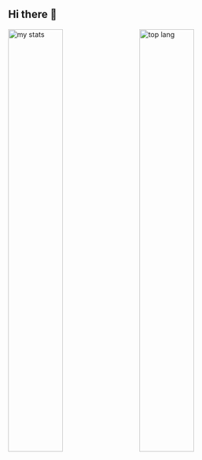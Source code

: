 ## Hi there 👋


<img  alt="my stats" align="left" width="47%"  src="https://github-readme-stats.vercel.app/api?username=borchekojikj&show_icons=true">
<img alt="top lang" align="right" width="47%"   src="https://github-readme-stats.vercel.app/api/top-langs/?username=borchekojikj&layout=compact"> 


<!--
**borchekojikj/borchekojikj** is a ✨ _special_ ✨ repository because its `README.md` (this file) appears on your GitHub profile.

Here are some ideas to get you started:

- 🔭 I’m currently working on ...
- 🌱 I’m currently learning ...
- 👯 I’m looking to collaborate on ...
- 🤔 I’m looking for help with ...
- 💬 Ask me about ...
- 📫 How to reach me: ...
- 😄 Pronouns: ...
- ⚡ Fun fact: ...
-->
